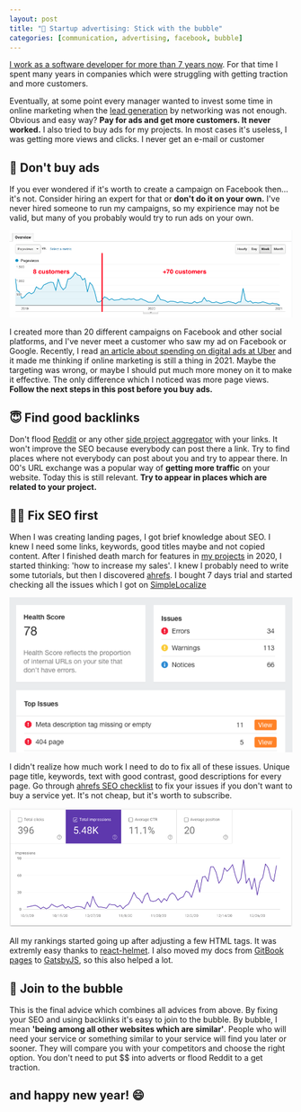 ```yaml
---
layout: post
title: "📢 Startup advertising: Stick with the bubble"
categories: [communication, advertising, facebook, bubble]
---
```


[I work as a software developer for more than 7 years now](https://twitter.com/jakub_pomykala). For that time I spent many years in companies which were struggling with 
getting traction and more customers. 

Eventually, at some point every manager wanted to invest some time in online marketing when the [lead generation](https://en.wikipedia.org/wiki/Lead_generation) by networking was not enough.
Obvious and easy way? __Pay for ads and get more customers. It never worked.__ I also tried to buy ads for my projects. 
In most cases it's useless, I was getting more views and clicks. I never get an e-mail or customer

## 👺 Don't buy ads

If you ever wondered if it's worth to create a campaign on Facebook then... it's not. Consider hiring an expert for that or __don't do it on your own.__
I've never hired someone to run my campaigns, so my expirience may not be valid, but many of you probably would try to run ads on your own.

![SimpleLocalize ahrefs report](/assets/2021-01-04/analytics.png)

I created more than 20 different campaigns on Facebook and other social platforms, and I've never meet a customer
who saw my ad on Facebook or Google. Recently, I read [an article about spending on digital ads at Uber](https://www.forbes.com/sites/augustinefou/2021/01/02/when-big-brands-stopped-spending-on-digital-ads-nothing-happened-why/) and it made me thinking if online marketing is still a thing in 2021. 
Maybe the targeting was wrong, or maybe I should put much more money on it to make it effective. The only difference which I noticed was more page views.
__Follow the next steps in this post before you buy ads.__

## 😇 Find good backlinks

Don't flood [Reddit](https://reddit.com) or any other [side project aggregator](https://www.producthunt.com) with your links. It won't improve the SEO because everybody can post there a link. 
Try to find places where not everybody can post about you and try to appear there. In 00's URL exchange was a popular way of __getting more traffic__ on your website. Today this is still relevant. 
__Try to appear in places which are related to your project.__

## 👨‍🔧 Fix SEO first
When I was creating landing pages, I got brief knowledge about SEO. I knew I need some links, keywords, good titles maybe and not copied content.
After I finished death march for features in [my projects](/#projects) in 2020, I started thinking: 'how to increase my sales'. I knew I probably need to write some tutorials, 
but then I discovered [ahrefs](https://ahrefs.com). I bought 7 days trial and started checking all the issues which I got on [SimpleLocalize](https://simplelocalize.io)

![SimpleLocalize ahrefs report](/assets/2021-01-04/simplelocalize-ahrefs.png)

I didn't realize how much work I need to do to fix all of these issues. Unique page title, keywords, text with good contrast, good descriptions for every page. Go through [ahrefs SEO checklist](https://ahrefs.com/blog/seo-checklist/)
to fix your issues if you don't want to buy a service yet. It's not cheap, but it's worth to subscribe. 

![SimpleLocalize backlinks](/assets/2021-01-04/impressions.png)

All my rankings started going up after adjusting a few HTML tags. It was extremly easy thanks to [react-helmet](https://www.npmjs.org/package/react-helmet). I also moved my docs from [GitBook pages](https://docs.gitbook.com/editing-content/content-structure) to [GatsbyJS](https://www.gatsbyjs.com), so this also helped a lot.

## 🛁 Join to the bubble
This is the final advice which combines all advices from above. By fixing your SEO and using backlinks it's easy to join to the bubble. 
By bubble, I mean __'being among all other websites which are similar'__. People who will need your service or something similar to your service will find you later or sooner. 
They will compare you with your competitors and choose the right option. You don't need to put $$ into adverts or flood Reddit to a get traction.

## and happy new year! 😄

